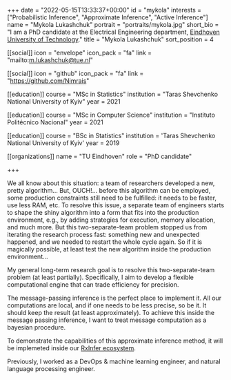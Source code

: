 +++
date = "2022-05-15T13:33:37+00:00"
id = "mykola"
interests = ["Probabilistic Inference", "Approximate Inference", "Active Inference"]
name = "Mykola Lukashchuk"
portrait = "portraits/mykola.jpg"
short_bio = "I am a PhD candidate at the Electrical Engineering department, [Eindhoven University of Technology](https://www.tue.nl/en/)."
title = "Mykola Lukashchuk"
sort_position = 4

[[social]]
    icon = "envelope"
    icon_pack = "fa"
    link = "mailto:m.lukashchuk@tue.nl"

[[social]]
    icon = "github"
    icon_pack = "fa"
    link = "https://github.com/Nimrais"

[[education]]
    course = "MSc in Statistics"
    institution = "Taras Shevchenko National University of Kyiv"
    year = 2021

[[education]]
    course = "MSc in Computer Science"
    institution = "Instituto Politécnico Nacional"
    year = 2021

[[education]]
    course = "BSc in Statistics"
    institution = 'Taras Shevchenko National University of Kyiv'
    year = 2019

[[organizations]]
    name = "TU Eindhoven"
    role = "PhD candidate"

+++

We all know about this situation: a team of researchers developed a new, pretty algorithm... But, OUCH!... before this algorithm can be employed, some production constraints still need to be fulfilled: it needs to be faster, use less RAM, etc. To resolve this issue, a separate team of engineers starts to shape the shiny algorithm into a form that fits into the production environment, e.g., by adding strategies for execution, memory allocation, and much more. But this two-separate-team problem stopped us from iterating the research process fast: something new and unexpected happened, and we needed to restart the whole cycle again. So if it is magically possible, at least test the new algorithm inside the production environment...

My general long-term research goal is to resolve this two-separate-team problem (at least partially). Specifically, I aim to develop a flexible computational engine that can trade efficiency for precision.

The message-passing inference is the perfect place to implement it. All our computations are local, and if one needs to be less precise, so be it. It should keep the result (at least approximately). To achieve this inside the message passing inference, I want to treat message computation as a bayesian procedure.

To demonstrate the capabilities of this approximate inference method, it will be implemeted inside our [RxInfer ecosystem](https://biaslab.github.io/rxinfer-website/).

Previously, I worked as a DevOps \& machine learning engineer, and natural language processing engineer.

